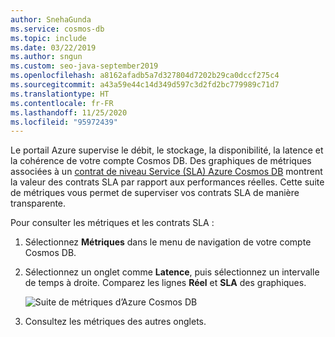 ```yaml
---
author: SnehaGunda
ms.service: cosmos-db
ms.topic: include
ms.date: 03/22/2019
ms.author: sngun
ms.custom: seo-java-september2019
ms.openlocfilehash: a8162afadb5a7d327804d7202b29ca0dccf275c4
ms.sourcegitcommit: a43a59e44c14d349d597c3d2fd2bc779989c71d7
ms.translationtype: HT
ms.contentlocale: fr-FR
ms.lasthandoff: 11/25/2020
ms.locfileid: "95972439"
---
```

Le portail Azure supervise le débit, le stockage, la disponibilité, la latence et la cohérence de votre compte Cosmos DB. Des graphiques de métriques associées à un [contrat de niveau Service (SLA) Azure Cosmos DB](https://azure.microsoft.com/support/legal/sla/cosmos-db/) montrent la valeur des contrats SLA par rapport aux performances réelles. Cette suite de métriques vous permet de superviser vos contrats SLA de manière transparente.

Pour consulter les métriques et les contrats SLA : 

1. Sélectionnez **Métriques** dans le menu de navigation de votre compte Cosmos DB.
   
2. Sélectionnez un onglet comme **Latence**, puis sélectionnez un intervalle de temps à droite. Comparez les lignes **Réel** et **SLA** des graphiques.
   
   ![Suite de métriques d’Azure Cosmos DB](./media/cosmos-db-tutorial-review-slas/azure-cosmosdb-metrics-suite.png)
   
3. Consultez les métriques des autres onglets. 

